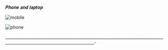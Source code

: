 𝑷𝒉𝒐𝒏𝒆 𝒂𝒏𝒅 𝒍𝒂𝒑𝒕𝒐𝒑

![mobile](https://github.com/noriakeivanfard/pythonClass/assets/137643989/7e10af83-a6da-4d05-a11a-ee579a93abe7)

![phone](https://github.com/noriakeivanfard/pythonClass/assets/137643989/d7925506-fd46-4004-89b5-6ebf7c0366db)

__________________________________________________________________________________________________________________________-
